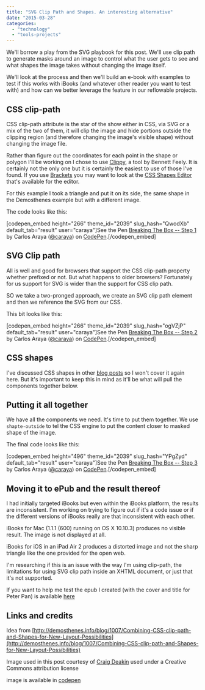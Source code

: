 ```yaml
---
title: "SVG Clip Path and Shapes. An interesting alternative"
date: "2015-03-28"
categories: 
  - "technology"
  - "tools-projects"
---
```


We'll borrow a play from the SVG playbook for this post. We'll use clip path to generate masks around an image to control what the user gets to see and what shapes the image takes without changing the image itself.

We'll look at the process and then we'll build an e-book with examples to test if this works with iBooks (and whatever other reader you want to test with) and how can we better leverage the feature in our reflowable projects.

## CSS clip-path

CSS clip-path attribute is the star of the show either in CSS, via SVG or a mix of the two of them, it will clip the image and hide portions outside the clipping region (and therefore changing the image's visible shape) without changing the image file.

Rather than figure out the coordinates for each point in the shape or polygon I'll be working on I chose to use [Clippy](http://bennettfeely.com/clippy/), a tool by Bennett Feely. It is certainly not the only one but it is certainly the easiest to use of those I've found. If you use [Brackets](http://brackets.io) you may want to look at the [CSS Shapes Editor](http://blog.brackets.io/2014/04/17/css-shapes-editor/?lang=en) that's available for the editor.

For this example I took a triangle and put it on its side, the same shape in the Demosthenes example but with a different image.

The code looks like this:

\[codepen\_embed height="266" theme\_id="2039" slug\_hash="QwodXb" default\_tab="result" user="caraya"\]See the Pen [Breaking The Box -- Step 1](http://codepen.io/caraya/pen/QwodXb/) by Carlos Araya ([@caraya](http://codepen.io/caraya)) on [CodePen](http://codepen.io).\[/codepen\_embed\]

## SVG Clip path

All is well and good for browsers that support the CSS clip-path property whether prefixed or not. But what happens to older browsers? Fortunately for us support for SVG is wider than the support for CSS clip path.

SO we take a two-pronged approach, we create an SVG clip path element and then we reference the SVG from our CSS.

This bit looks like this:

\[codepen\_embed height="266" theme\_id="2039" slug\_hash="ogVZjP" default\_tab="result" user="caraya"\]See the Pen [Breaking The Box -- Step 2](http://codepen.io/caraya/pen/ogVZjP/) by Carlos Araya ([@caraya](http://codepen.io/caraya)) on [CodePen](http://codepen.io).\[/codepen\_embed\]

## CSS shapes

I've discussed CSS shapes in other [blog posts](https://publishing-project.rivendellweb.net/css-shapes-an-update-and-an-expansion/) so I won't cover it again here. But it's important to keep this in mind as it'll be what will pull the components together below.

## Putting it all together

We have all the components we need. It's time to put them together. We use `shapte-outside` to tel the CSS engine to put the content closer to masked shape of the image.

The final code looks like this:

\[codepen\_embed height="496" theme\_id="2039" slug\_hash="YPgZyd" default\_tab="result" user="caraya"\]See the Pen [Breaking The Box -- Step 3](http://codepen.io/caraya/pen/YPgZyd/) by Carlos Araya ([@caraya](http://codepen.io/caraya)) on [CodePen](http://codepen.io).\[/codepen\_embed\]

## Moving it to ePub and the result thereof

I had initially targeted iBooks but even within the iBooks platform, the results are inconsistent. I'm working on trying to figure out if it's a code issue or if the different versions of iBooks really are that inconsistent with each other.

iBooks for Mac (1.1.1 (600) running on OS X 10.10.3) produces no visible result. The image is not displayed at all.

iBooks for iOS in an iPad Air 2 produces a distorted image and not the sharp triangle like the one provided for the open web.

I'm researching if this is an issue with the way I'm using clip-path, the limitations for using SVG clip path inside an XHTML document, or just that it's not supported.

If you want to help me test the epub I created (with the cover and title for Peter Pan) is available [here](https://s3.amazonaws.com/cal-publishing-resources/clip-path-svg-shapes/mybook.epub)

## Links and credits

Idea from [http://demosthenes.info/blog/1007/Combining-CSS-clip-path-and-Shapes-for-New-Layout-Possibilities](http://demosthenes.info/blog/1007/Combining-CSS-clip-path-and-Shapes-for-New-Layout-Possibilities)

Image used in this post courtesy of [Craig Deakin](https://www.flickr.com/photos/deakaz/13540695995/) used under a Creative Commons attribution license

image is available in [codepen](http://codepen.io/caraya/pen/yAEfb/)
